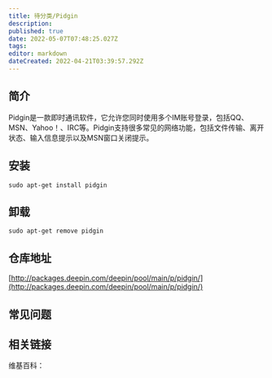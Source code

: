 ```yaml
---
title: 待分类/Pidgin
description: 
published: true
date: 2022-05-07T07:48:25.027Z
tags: 
editor: markdown
dateCreated: 2022-04-21T03:39:57.292Z
---
```


## 简介

Pidgin是一款即时通讯软件，它允许您同时使用多个IM账号登录，包括QQ、MSN、Yahoo！、IRC等。Pidgin支持很多常见的网络功能，包括文件传输、离开状态、输入信息提示以及MSN窗口关闭提示。

## 安装

`sudo apt-get install pidgin`

## 卸载

`sudo apt-get remove pidgin`

## 仓库地址

[http://packages.deepin.com/deepin/pool/main/p/pidgin/](http://packages.deepin.com/deepin/pool/main/p/pidgin/)

## 常见问题

## 相关链接

维基百科：
